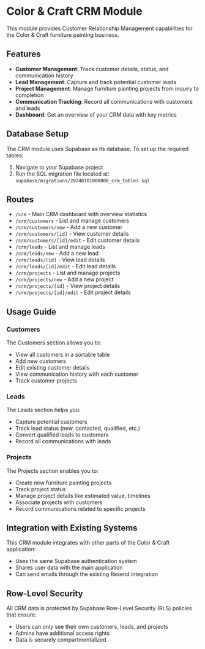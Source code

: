 # Color & Craft CRM Module

This module provides Customer Relationship Management capabilities for the Color & Craft furniture painting business.

## Features

- **Customer Management**: Track customer details, status, and communication history
- **Lead Management**: Capture and track potential customer leads
- **Project Management**: Manage furniture painting projects from inquiry to completion
- **Communication Tracking**: Record all communications with customers and leads
- **Dashboard**: Get an overview of your CRM data with key metrics

## Database Setup

The CRM module uses Supabase as its database. To set up the required tables:

1. Navigate to your Supabase project
2. Run the SQL migration file located at: `supabase/migrations/20240101000000_crm_tables.sql`

## Routes

- `/crm` - Main CRM dashboard with overview statistics
- `/crm/customers` - List and manage customers
- `/crm/customers/new` - Add a new customer
- `/crm/customers/[id]` - View customer details
- `/crm/customers/[id]/edit` - Edit customer details
- `/crm/leads` - List and manage leads
- `/crm/leads/new` - Add a new lead
- `/crm/leads/[id]` - View lead details
- `/crm/leads/[id]/edit` - Edit lead details
- `/crm/projects` - List and manage projects
- `/crm/projects/new` - Add a new project
- `/crm/projects/[id]` - View project details
- `/crm/projects/[id]/edit` - Edit project details

## Usage Guide

### Customers

The Customers section allows you to:
- View all customers in a sortable table
- Add new customers
- Edit existing customer details
- View communication history with each customer
- Track customer projects

### Leads

The Leads section helps you:
- Capture potential customers
- Track lead status (new, contacted, qualified, etc.)
- Convert qualified leads to customers
- Record all communications with leads

### Projects

The Projects section enables you to:
- Create new furniture painting projects
- Track project status
- Manage project details like estimated value, timelines
- Associate projects with customers
- Record communications related to specific projects

## Integration with Existing Systems

This CRM module integrates with other parts of the Color & Craft application:

- Uses the same Supabase authentication system
- Shares user data with the main application
- Can send emails through the existing Resend integration

## Row-Level Security

All CRM data is protected by Supabase Row-Level Security (RLS) policies that ensure:
- Users can only see their own customers, leads, and projects
- Admins have additional access rights
- Data is securely compartmentalized 